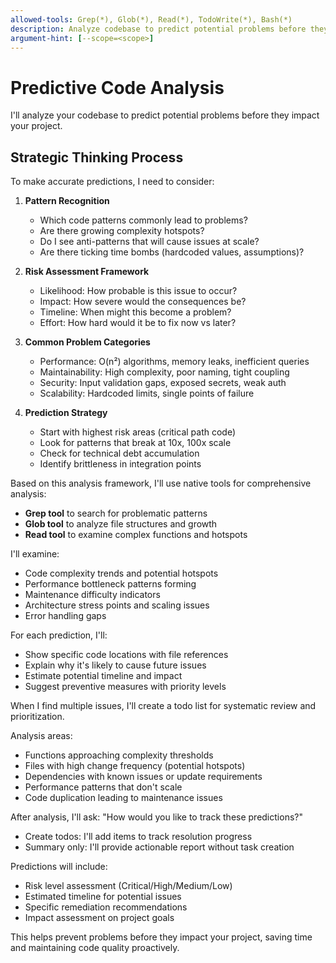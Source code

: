 ```yaml
---
allowed-tools: Grep(*), Glob(*), Read(*), TodoWrite(*), Bash(*)
description: Analyze codebase to predict potential problems before they impact the project
argument-hint: [--scope=<scope>]
---
```


# Predictive Code Analysis

I'll analyze your codebase to predict potential problems before they impact your project.

## Strategic Thinking Process

<think>
To make accurate predictions, I need to consider:

1. **Pattern Recognition**
   - Which code patterns commonly lead to problems?
   - Are there growing complexity hotspots?
   - Do I see anti-patterns that will cause issues at scale?
   - Are there ticking time bombs (hardcoded values, assumptions)?

2. **Risk Assessment Framework**
   - Likelihood: How probable is this issue to occur?
   - Impact: How severe would the consequences be?
   - Timeline: When might this become a problem?
   - Effort: How hard would it be to fix now vs later?

3. **Common Problem Categories**
   - Performance: O(n²) algorithms, memory leaks, inefficient queries
   - Maintainability: High complexity, poor naming, tight coupling
   - Security: Input validation gaps, exposed secrets, weak auth
   - Scalability: Hardcoded limits, single points of failure

4. **Prediction Strategy**
   - Start with highest risk areas (critical path code)
   - Look for patterns that break at 10x, 100x scale
   - Check for technical debt accumulation
   - Identify brittleness in integration points
     </think>

Based on this analysis framework, I'll use native tools for comprehensive analysis:

- **Grep tool** to search for problematic patterns
- **Glob tool** to analyze file structures and growth
- **Read tool** to examine complex functions and hotspots

I'll examine:

- Code complexity trends and potential hotspots
- Performance bottleneck patterns forming
- Maintenance difficulty indicators
- Architecture stress points and scaling issues
- Error handling gaps

For each prediction, I'll:

- Show specific code locations with file references
- Explain why it's likely to cause future issues
- Estimate potential timeline and impact
- Suggest preventive measures with priority levels

When I find multiple issues, I'll create a todo list for systematic review and prioritization.

Analysis areas:

- Functions approaching complexity thresholds
- Files with high change frequency (potential hotspots)
- Dependencies with known issues or update requirements
- Performance patterns that don't scale
- Code duplication leading to maintenance issues

After analysis, I'll ask: "How would you like to track these predictions?"

- Create todos: I'll add items to track resolution progress
- Summary only: I'll provide actionable report without task creation

Predictions will include:

- Risk level assessment (Critical/High/Medium/Low)
- Estimated timeline for potential issues
- Specific remediation recommendations
- Impact assessment on project goals

This helps prevent problems before they impact your project, saving time and maintaining code quality proactively.
